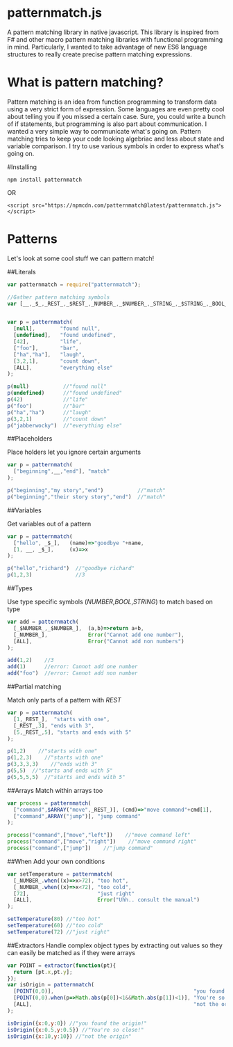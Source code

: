 # patternmatch.js
A pattern matching library in native javascript. This library is inspired from F# and other macro pattern matching libraries with functional programming in mind.  Particularly, I wanted to take advantage of new ES6 language structures to really create precise pattern matching expressions.

# What is pattern matching?

Pattern matching is an idea from function programming to transform data using a very strict form of expression. Some languages are even pretty cool about telling you if you missed a certain case.  Sure, you could write a bunch of if statements, but programming is also part about communication. I wanted a very simple way to communicate what's going on.  Pattern matching tries to keep your code looking algebriac and less about state and variable comparison. I try to use various symbols in order to express what's going on.

#Installing
```
npm install patternmatch
```
OR
```
<script src="https://npmcdn.com/patternmatch@latest/patternmatch.js"></script>
```

# Patterns

Let's look at some cool stuff we can pattern match!

##Literals
```javascript
var patternmatch = require("patternmatch");

//Gather pattern matching symbols
var [__,_$_,_REST_,_$REST_,_NUMBER_,_$NUMBER_,_STRING_,_$STRING_,_BOOL_,_$BOOL_,ARRAY,$ARRAY,extractor,ALL] = [patternmatch.__,patternmatch._$_,patternmatch._REST_,patternmatch._$REST_,patternmatch._NUMBER_,patternmatch._$NUMBER_,patternmatch._STRING_,patternmatch._$STRING_,patternmatch._BOOL_,patternmatch._$BOOL_,patternmatch.ARRAY,patternmatch.$ARRAY,patternmatch.extractor,patternmatch.ALL]


var p = patternmatch(
  [null],        "found null",
  [undefined],   "found undefined",
  [42],          "life",
  ["foo"],       "bar",
  ["ha","ha"],   "laugh",
  [3,2,1],       "count down",
  [ALL],         "everything else"
);

p(null)           //"found null"
p(undefined)      //"found undefined"
p(42)             //"life"
p("foo")          //"bar"
p("ha","ha")      //"laugh"
p(3,2,1)          //"count down"
p("jabberwocky")  //"everything else"
```

##Placeholders

Place holders let you ignore certain arguments

```javascript
var p = patternmatch(
  ["beginning",__,"end"], "match"
);

p("beginning","my story","end")           //"match"
p("beginning","their story story","end")  //"match"
```
##Variables

Get variables out of a pattern

```javascript
var p = patternmatch(
  ["hello", _$_],   (name)=>"goodbye "+name,
  [1, __, _$_],     (x)=>x
);

p("hello","richard")  //"goodbye richard"
p(1,2,3)              //3
```

##Types

Use type specific symbols (_NUMBER_,_BOOL_,_STRING_) to match based on type

```javascript
var add = patternmatch(
  [_$NUMBER_,_$NUMBER_],  (a,b)=>return a+b,
  [_NUMBER_],             Error("Cannot add one number"),
  [ALL],                  Error("Cannot add non numbers")
);

add(1,2)    //3
add(1)      //error: Cannot add one number
add("foo")  //error: Cannot add non number
```
##Partial matching

Match only parts of a pattern with _REST_

```javascript
var p = patternmatch(
  [1,_REST_],  "starts with one",
  [_REST_,3], "ends with 3",
  [5,_REST_,5], "starts and ends with 5"
);

p(1,2)    //"starts with one"
p(1,2,3)    //"starts with one"
p(3,3,3,3)    //"ends with 3"
p(5,5)  //"starts and ends with 5"
p(5,5,5,5)  //"starts and ends with 5"
```

##Arrays
Match within arrays too

```javascript
var process = patternmatch(
  ["command",$ARRAY("move",_REST_)], (cmd)=>"move command"+cmd[1],
  ["command",ARRAY("jump")], "jump command"
);

process("command",["move","left"])    //"move command left"
process("command",["move","right"])    //"move command right"
process("command",["jump"])    //"jump command"
```

##When
Add your own conditions

```javascript
var setTemperature = patternmatch(
  [_NUMBER_.when((x)=>x>72), "too hot",
  [_NUMBER_.when((x)=>x<72), "too cold",
  [72],                      "just right"
  [ALL],                     Error("Uhh.. consult the manual")
);

setTemperature(80) //"too hot"
setTemperature(60) //"too cold"
setTemperature(72) //"just right"
```

##Extractors
Handle complex object types by extracting out values so they can easily be matched as if they were arrays

```javascript
var POINT = extractor(function(pt){
  return [pt.x,pt.y];
});
var isOrigin = patternmatch(
  [POINT(0,0)],                                             "you found the origin!",
  [POINT(0,0).when(p=>Math.abs(p[0])<1&&Math.abs(p[1])<1)], "You're so close!",
  [ALL],                                                    "not the origin"
);

isOrigin({x:0,y:0}) //"you found the origin!"
isOrigin({x:0.5,y:0.5}) //"You're so close!"
isOrigin({x:10,y:10}) //"not the origin"
```
